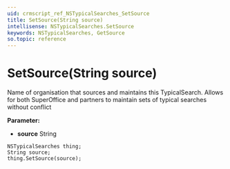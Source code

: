 ```yaml
---
uid: crmscript_ref_NSTypicalSearches_SetSource
title: SetSource(String source)
intellisense: NSTypicalSearches.SetSource
keywords: NSTypicalSearches, GetSource
so.topic: reference
---
```


# SetSource(String source)

Name of organisation that sources and maintains this TypicalSearch. Allows for both SuperOffice and partners to maintain sets of typical searches without conflict

**Parameter:** 
* **source** String

```crmscript
NSTypicalSearches thing;
String source;
thing.SetSource(source);
```

